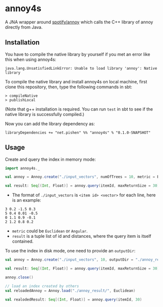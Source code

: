 # annoy4s

A JNA wrapper around [spotify/annoy](https://github.com/spotify/annoy) which calls the C++ library of annoy directly from Java.

## Installation

You have to compile the native library by yourself if you met an error like this when using annoy4s:
```
java.lang.UnsatisfiedLinkError: Unable to load library 'annoy': Native library
```

To compile the native library and install annoy4s on local machine, first clone this repository, then, type the following commands in sbt:
```
> compileNative
> publishLocal
```
(Note that g++ installation is required. You can run `test` in sbt to see if the native library is successfully compiled.)

Now you can add the library dependency as:
```
libraryDependencies += "net.pishen" %% "annoy4s" % "0.1.0-SNAPSHOT"
```

## Usage

Create and query the index in memory mode:
```scala
import annoy4s._

val annoy = Annoy.create("./input_vectors", numOfTrees = 10, metric = Euclidean, verbose = true)

val result: Seq[(Int, Float)] = annoy.query(itemId, maxReturnSize = 30)
```

* The format of `./input_vectors` is `<item id> <vector>` for each line, here is an example:
```
3 0.2 -1.5 0.3
5 0.4 0.01 -0.5
0 1.1 0.9 -0.1
2 1.2 0.8 0.2
```
* `metric` could be `Euclidean` or `Angular`.
* `result` is a tuple list of id and distances, where the query item is itself contained.

To use the index in disk mode, one need to provide an `outputDir`:
```scala
val annoy = Annoy.create("./input_vectors", 10, outputDir = "./annoy_result/", Euclidean)

val result: Seq[(Int, Float)] = annoy.query(itemId, maxReturnSize = 30)

annoy.close()

// load an index created by others
val reloadedAnnoy = Annoy.load("./annoy_result/", Euclidean)

val realodedResult: Seq[(Int, Float)] = annoy.query(itemId, 30)
```
